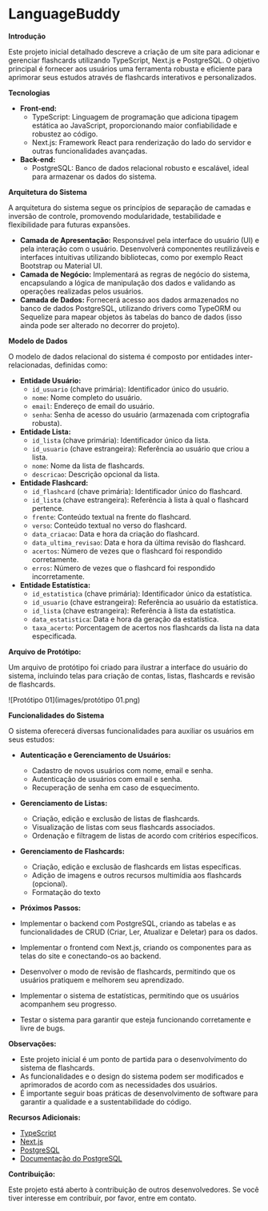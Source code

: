 # LanguageBuddy

**Introdução**

Este projeto inicial detalhado descreve a criação de um site para adicionar e gerenciar flashcards utilizando TypeScript, Next.js e PostgreSQL. O objetivo principal é fornecer aos usuários uma ferramenta robusta e eficiente para aprimorar seus estudos através de flashcards interativos e personalizados.

**Tecnologias**

* **Front-end:**
    * TypeScript: Linguagem de programação que adiciona tipagem estática ao JavaScript, proporcionando maior confiabilidade e robustez ao código.
    * Next.js: Framework React para renderização do lado do servidor e outras funcionalidades avançadas.
* **Back-end:**
    * PostgreSQL: Banco de dados relacional robusto e escalável, ideal para armazenar os dados do sistema.

**Arquitetura do Sistema**

A arquitetura do sistema segue os princípios de separação de camadas e inversão de controle, promovendo modularidade, testabilidade e flexibilidade para futuras expansões.

* **Camada de Apresentação:** Responsável pela interface do usuário (UI) e pela interação com o usuário. Desenvolverá componentes reutilizáveis e interfaces intuitivas utilizando bibliotecas, como por exemplo React Bootstrap ou Material UI.
* **Camada de Negócio:** Implementará as regras de negócio do sistema, encapsulando a lógica de manipulação dos dados e validando as operações realizadas pelos usuários.
* **Camada de Dados:** Fornecerá acesso aos dados armazenados no banco de dados PostgreSQL, utilizando drivers como TypeORM ou Sequelize para mapear objetos às tabelas do banco de dados (isso ainda pode ser alterado no decorrer do projeto).

**Modelo de Dados**

O modelo de dados relacional do sistema é composto por entidades inter-relacionadas, definidas como:

* **Entidade Usuário:**
    * `id_usuario` (chave primária): Identificador único do usuário.
    * `nome`: Nome completo do usuário.
    * `email`: Endereço de email do usuário.
    * `senha`: Senha de acesso do usuário (armazenada com criptografia robusta).
* **Entidade Lista:**
    * `id_lista` (chave primária): Identificador único da lista.
    * `id_usuario` (chave estrangeira): Referência ao usuário que criou a lista.
    * `nome`: Nome da lista de flashcards.
    * `descricao`: Descrição opcional da lista.
* **Entidade Flashcard:**
    * `id_flashcard` (chave primária): Identificador único do flashcard.
    * `id_lista` (chave estrangeira): Referência à lista à qual o flashcard pertence.
    * `frente`: Conteúdo textual na frente do flashcard.
    * `verso`: Conteúdo textual no verso do flashcard.
    * `data_criacao`: Data e hora da criação do flashcard.
    * `data_ultima_revisao`: Data e hora da última revisão do flashcard.
    * `acertos`: Número de vezes que o flashcard foi respondido corretamente.
    * `erros`: Número de vezes que o flashcard foi respondido incorretamente.
* **Entidade Estatística:**
    * `id_estatistica` (chave primária): Identificador único da estatística.
    * `id_usuario` (chave estrangeira): Referência ao usuário da estatística.
    * `id_lista` (chave estrangeira): Referência à lista da estatística.
    * `data_estatistica`: Data e hora da geração da estatística.
    * `taxa_acerto`: Porcentagem de acertos nos flashcards da lista na data especificada.

**Arquivo de Protótipo:**

Um arquivo de protótipo foi criado para ilustrar a interface do usuário do sistema, incluindo telas para criação de contas, listas, flashcards e revisão de flashcards.

![Protótipo 01](images/protótipo 01.png)

**Funcionalidades do Sistema**

O sistema oferecerá diversas funcionalidades para auxiliar os usuários em seus estudos:

* **Autenticação e Gerenciamento de Usuários:**
    * Cadastro de novos usuários com nome, email e senha.
    * Autenticação de usuários com email e senha.
    * Recuperação de senha em caso de esquecimento.
* **Gerenciamento de Listas:**
    * Criação, edição e exclusão de listas de flashcards.
    * Visualização de listas com seus flashcards associados.
    * Ordenação e filtragem de listas de acordo com critérios específicos.
* **Gerenciamento de Flashcards:**
    * Criação, edição e exclusão de flashcards em listas específicas.
    * Adição de imagens e outros recursos multimídia aos flashcards (opcional).
    * Formatação do texto

* **Próximos Passos:**

* Implementar o backend com PostgreSQL, criando as tabelas e as funcionalidades de CRUD (Criar, Ler, Atualizar e Deletar) para os dados.
* Implementar o frontend com Next.js, criando os componentes para as telas do site e conectando-os ao backend.
* Desenvolver o modo de revisão de flashcards, permitindo que os usuários pratiquem e melhorem seu aprendizado.
* Implementar o sistema de estatísticas, permitindo que os usuários acompanhem seu progresso.
* Testar o sistema para garantir que esteja funcionando corretamente e livre de bugs.

**Observações:**

* Este projeto inicial é um ponto de partida para o desenvolvimento do sistema de flashcards.
* As funcionalidades e o design do sistema podem ser modificados e aprimorados de acordo com as necessidades dos usuários.
* É importante seguir boas práticas de desenvolvimento de software para garantir a qualidade e a sustentabilidade do código.

**Recursos Adicionais:**

* [TypeScript](https://www.typescriptlang.org/)
* [Next.js](https://nextjs.org/)
* [PostgreSQL](https://www.postgresql.org/)
* [Documentação do PostgreSQL](https://www.postgresql.org/docs/current/)

**Contribuição:**

Este projeto está aberto à contribuição de outros desenvolvedores. Se você tiver interesse em contribuir, por favor, entre em contato.